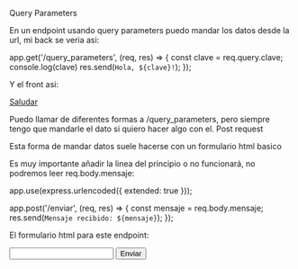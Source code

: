 Query Parameters

En un endpoint usando query parameters puedo mandar los datos desde la url, mi back se veria asi:

app.get('/query_parameters', (req, res) => {
    const clave = req.query.clave;
    console.log(clave)
    res.send(`Hola, ${clave}!`);
});

Y el front asi:

<a href="/query_parameters?clave=valor">Saludar</a>
<script>
    console.log("Hola")
    fetch("/query_parameters?clave=valor")

</script>

Puedo llamar de diferentes formas a /query_parameters, pero siempre tengo que mandarle el dato si quiero hacer algo con el.
Post request

Esta forma de mandar datos suele hacerse con un formulario html basico

Es muy importante añadir la linea del principio o no funcionará, no podremos leer req.body.mensaje:

app.use(express.urlencoded({ extended: true }));

app.post('/enviar', (req, res) => {
    const mensaje = req.body.mensaje;
    res.send(`Mensaje recibido: ${mensaje}`);
});

El formulario html para este endpoint:

<form action="/enviar" method="POST">
    <input type="text" name="mensaje">
    <button type="submit">Enviar</button>
</form>